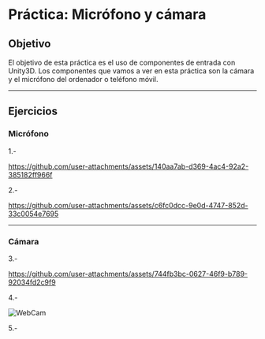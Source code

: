 # Práctica: Micrófono y cámara

## Objetivo

El objetivo de esta práctica es el uso de componentes de entrada con Unity3D. Los componentes que vamos a ver en esta práctica son la cámara y el micrófono del ordenador o teléfono móvil.

---

## Ejercicios

### Micrófono

1.- 

https://github.com/user-attachments/assets/140aa7ab-d369-4ac4-92a2-385182ff966f

2.- 

https://github.com/user-attachments/assets/c6fc0dcc-9e0d-4747-852d-33c0054e7695

---

### Cámara

3.- 

https://github.com/user-attachments/assets/744fb3bc-0627-46f9-b789-92034fd2c9f9

4.- 

![WebCam](https://github.com/user-attachments/assets/f82a0f1f-3977-439f-9995-5971d45fb7ac)

5.- 
